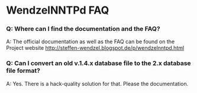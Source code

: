 WendzelNNTPd FAQ
================

### Q: Where can I find the documentation and the FAQ?

A: The official documentation as well as the FAQ can be found on the
   Project website http://steffen-wendzel.blogspot.de/p/wendzelnntpd.html

### Q: Can I convert an old v.1.4.x database file to the 2.x database file format?

A: Yes. There is a hack-quality solution for that. Please the documentation.
